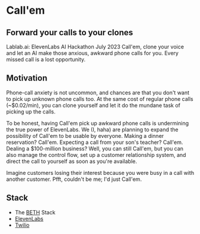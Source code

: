 # Call'em

## Forward your calls to your clones

Lablab.ai: ElevenLabs AI Hackathon July 2023
Call'em, clone your voice and let an AI make those anxious, awkward phone calls for you. Every missed call is a lost opportunity.

## Motivation

Phone-call anxiety is not uncommon, and chances are that you don't want to pick up unknown phone calls too. At the same cost of regular phone calls (~$0.02/min), you can clone yourself and let it do the mundane task of picking up the calls.

To be honest, having Call'em pick up awkward phone calls is undermining the true power of ElevenLabs. We (I, haha) are planning to expand the possibility of Call'em to be usable by everyone. Making a dinner reservation? Call'em. Expecting a call from your son's teacher? Call'em. Dealing a $100-million business? Well, you can still Call'em, but you can also manage the control flow, set up a customer relationship system, and direct the call to yourself as soon as you're available.

Imagine customers losing their interest because you were busy in a call with another customer. Pfft, couldn't be me; I'd just Call'em.

## Stack

- The [BETH](https://github.com/ethanniser/the-beth-stack) Stack
- [ElevenLabs](https://elevenlabs.io/)
- [Twilio](https://www.twilio.com/)
